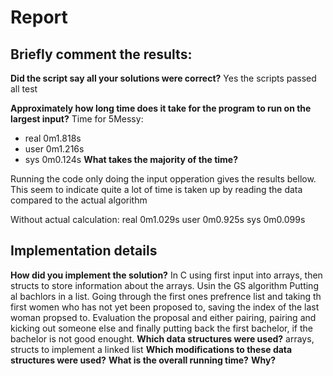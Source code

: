 # Report

## Briefly comment the results:
**Did the script say all your solutions were correct?**
Yes the scripts passed all test

**Approximately how long time does it take for the program to run on the largest input?**
  Time for 5Messy:
  - real	0m1.818s
  - user	0m1.216s
  - sys	  0m0.124s
**What takes the majority of the time?**

  Running the code only doing the input opperation gives the results bellow. This seem to indicate quite 
  a lot of time is taken up by reading the data compared to the actual algorithm

  Without actual calculation:
  real	0m1.029s
  user	0m0.925s
  sys	  0m0.099s

  ## Implementation details

  **How did you implement the solution?**
  In C using first input into arrays, then structs to store information about the arrays. Usin the GS algorithm
  Putting al bachlors in a list. Going through the first ones prefrence list and taking th first women who has not yet been proposed to, 
  saving the index of the last woman propsed to. Evaluation the proposal and either pairing, pairing and kicking out someone else and finally putting back the first bachelor,
  if the bachelor is not good enought.
  **Which data structures were used?**
  arrays, structs to implement a linked list
  **Which modifications to these data structures were used?**
  **What is the overall running time?** 
  **Why?**
